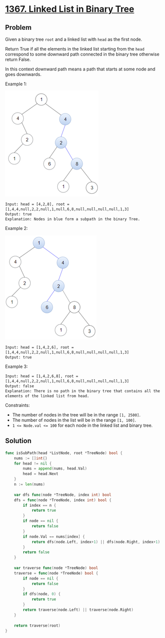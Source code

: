 # [1367. Linked List in Binary Tree](https://leetcode.com/problems/linked-list-in-binary-tree/)

## Problem

Given a binary tree `root` and a linked list with `head` as the first node. 

Return True if all the elements in the linked list starting from the `head` correspond to some downward path connected in the binary tree otherwise return False.

In this context downward path means a path that starts at some node and goes downwards.


Example 1:

![alt text](image.png)

```
Input: head = [4,2,8], root = [1,4,4,null,2,2,null,1,null,6,8,null,null,null,null,1,3]
Output: true
Explanation: Nodes in blue form a subpath in the binary Tree.  
```

Example 2:

![alt text](image-1.png)

```
Input: head = [1,4,2,6], root = [1,4,4,null,2,2,null,1,null,6,8,null,null,null,null,1,3]
Output: true
```

Example 3:

```
Input: head = [1,4,2,6,8], root = [1,4,4,null,2,2,null,1,null,6,8,null,null,null,null,1,3]
Output: false
Explanation: There is no path in the binary tree that contains all the elements of the linked list from head.
``` 

Constraints:

- The number of nodes in the tree will be in the range `[1, 2500]`.
- The number of nodes in the list will be in the range `[1, 100]`.
- `1 <= Node.val <= 100` for each node in the linked list and binary tree.

## Solution

```go
func isSubPath(head *ListNode, root *TreeNode) bool {
	nums := []int{}
	for head != nil {
		nums = append(nums, head.Val)
		head = head.Next
	}
	n := len(nums)

	var dfs func(node *TreeNode, index int) bool
	dfs = func(node *TreeNode, index int) bool {
		if index == n {
			return true
		}
		if node == nil {
			return false
		}
		if node.Val == nums[index] {
			return dfs(node.Left, index+1) || dfs(node.Right, index+1)
		}
		return false
	}

	var traverse func(node *TreeNode) bool
	traverse = func(node *TreeNode) bool {
		if node == nil {
			return false
		}
		if dfs(node, 0) {
			return true
		}
		return traverse(node.Left) || traverse(node.Right)
	}

	return traverse(root)
}
```